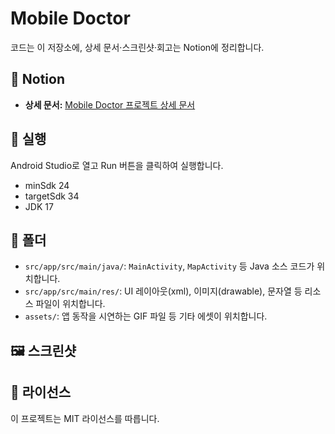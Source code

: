 # Mobile Doctor

코드는 이 저장소에, 상세 문서·스크린샷·회고는 Notion에 정리합니다.

## 🔗 Notion

  - **상세 문서:** [Mobile Doctor 프로젝트 상세 문서](https://www.notion.so/Mobile-Doctor-Android-93f528f91dae4711bd7f2ae923edce6f?source=copy_link)

## 🚀 실행

Android Studio로 열고 Run 버튼을 클릭하여 실행합니다.

  - minSdk 24
  - targetSdk 34
  - JDK 17

## 📂 폴더

  - `src/app/src/main/java/`: `MainActivity`, `MapActivity` 등 Java 소스 코드가 위치합니다.
  - `src/app/src/main/res/`: UI 레이아웃(xml), 이미지(drawable), 문자열 등 리소스 파일이 위치합니다.
  - `assets/`: 앱 동작을 시연하는 GIF 파일 등 기타 에셋이 위치합니다.

## 🖼️ 스크린샷

## 📄 라이선스

이 프로젝트는 MIT 라이선스를 따릅니다.
